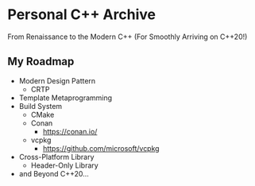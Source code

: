 # Personal C++ Archive

From Renaissance to the Modern C++ (For Smoothly Arriving on C++20!)

## My Roadmap

- Modern Design Pattern
  - CRTP
- Template Metaprogramming
- Build System
  - CMake
  - Conan
    - <https://conan.io/>
  - vcpkg
    - <https://github.com/microsoft/vcpkg>
- Cross-Platform Library
  - Header-Only Library
- and Beyond C++20...
